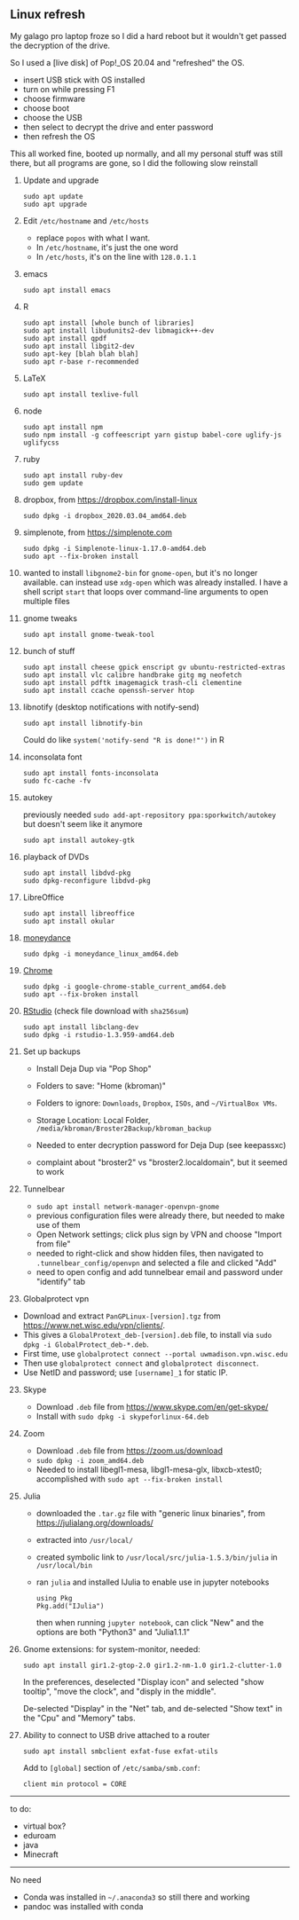 ## Linux refresh

My galago pro laptop froze so I did a hard reboot but it wouldn't get
passed the decryption of the drive.

So I used a [live disk] of Pop!_OS 20.04 and "refreshed" the OS.
- insert USB stick with OS installed
- turn on while pressing F1
- choose firmware
- choose boot
- choose the USB
- then select to decrypt the drive and enter password
- then refresh the OS

This all worked fine, booted up normally, and all my personal stuff
was still there, but all programs are gone, so I did the following
slow reinstall

1. Update and upgrade

   ```shell
   sudo apt update
   sudo apt upgrade
   ```

2. Edit `/etc/hostname` and `/etc/hosts`
   - replace `popos` with what I want.
   - In `/etc/hostname`, it's just the one word
   - In `/etc/hosts`, it's on the line with `128.0.1.1`

3. emacs

   ```shell
   sudo apt install emacs
   ```

4. R

   ```shell
   sudo apt install [whole bunch of libraries]
   sudo apt install libudunits2-dev libmagick++-dev
   sudo apt install qpdf
   sudo apt install libgit2-dev
   sudo apt-key [blah blah blah]
   sudo apt r-base r-recommended
   ```

5. LaTeX

   ```shell
   sudo apt install texlive-full
   ```

6. node

   ```shell
   sudo apt install npm
   sudo npm install -g coffeescript yarn gistup babel-core uglify-js uglifycss
   ```

7. ruby

   ```shell
   sudo apt install ruby-dev
   sudo gem update
   ```

8. dropbox, from <https://dropbox.com/install-linux>

   ```shell
   sudo dpkg -i dropbox_2020.03.04_amd64.deb
   ```

9. simplenote, from <https://simplenote.com>

   ```shell
   sudo dpkg -i Simplenote-linux-1.17.0-amd64.deb
   sudo apt --fix-broken install
   ```

10. wanted to install `libgnome2-bin` for `gnome-open`, but it's no
    longer available. can instead use `xdg-open` which was already
    installed.  I have a shell script `start` that loops over command-line
    arguments to open multiple files

11. gnome tweaks

    ```shell
    sudo apt install gnome-tweak-tool
    ```

12. bunch of stuff

    ```shell
    sudo apt install cheese gpick enscript gv ubuntu-restricted-extras
    sudo apt install vlc calibre handbrake gitg mg neofetch
    sudo apt install pdftk imagemagick trash-cli clementine
    sudo apt install ccache openssh-server htop
    ```

13. libnotify (desktop notifications with notify-send)

    ```shell
    sudo apt install libnotify-bin
    ```

    Could do like `system('notify-send "R is done!"')` in R

13. inconsolata font

    ```shell
    sudo apt install fonts-inconsolata
    sudo fc-cache -fv
    ```

14. autokey

    previously needed `sudo add-apt-repository ppa:sporkwitch/autokey`
    but doesn't seem like it anymore

    ```shell
    sudo apt install autokey-gtk
    ```

15. playback of DVDs

    ```shell
    sudo apt install libdvd-pkg
    sudo dpkg-reconfigure libdvd-pkg
    ```

16. LibreOffice

    ```shell
    sudo apt install libreoffice
    sudo apt install okular
    ```

17. [moneydance](https://infinitekind.com/download-moneydance-personal-finance-software)

    ```shell
    sudo dpkg -i moneydance_linux_amd64.deb
    ```

18. [Chrome](https://www.google.com/chrome/browser/desktop/index.html)

    ```shell
    sudo dpkg -i google-chrome-stable_current_amd64.deb
    sudo apt --fix-broken install
    ```

19. [RStudio](https://rstudio.com/products/rstudio/download/#download)
    (check file download with `sha256sum`)

    ```shell
    sudo apt install libclang-dev
    sudo dpkg -i rstudio-1.3.959-amd64.deb
    ```

20. Set up backups

    - Install Deja Dup via "Pop Shop"

    - Folders to save: "Home (kbroman)"

    - Folders to ignore: `Downloads`, `Dropbox`, `ISOs`, and
      `~/VirtualBox VMs`.

    - Storage Location: Local Folder,
      `/media/kbroman/Broster2Backup/kbroman_backup`

    - Needed to enter decryption password for Deja Dup
      (see keepassxc)

    - complaint about "broster2" vs "broster2.localdomain", but it
      seemed to work

21. Tunnelbear

    - `sudo apt install network-manager-openvpn-gnome`
    - previous configuration files were already there, but needed to
      make use of them
    - Open Network settings; click plus sign by VPN and choose "Import
      from file"
    - needed to right-click and show hidden files, then navigated to
      `.tunnelbear_config/openvpn` and selected a file and clicked "Add"
    - need to open config and add tunnelbear email and password
      under "identify" tab

22. Globalprotect vpn

   - Download and extract `PanGPLinux-[version].tgz` from <https://www.net.wisc.edu/vpn/clients/>.
   - This gives a `GlobalProtext_deb-[version].deb` file, to install via
     `sudo dpkg -i GlobalProtect_deb-*.deb`.
   - First time, use `globalprotect connect --portal uwmadison.vpn.wisc.edu`
   - Then use `globalprotect connect` and `globalprotect disconnect`.
   - Use NetID and password; use `[username]_1` for static IP.

23. Skype

    - Download `.deb` file from <https://www.skype.com/en/get-skype/>
    - Install with `sudo dpkg -i skypeforlinux-64.deb`

24. Zoom

    - Download `.deb` file from <https://zoom.us/download>
    - `sudo dpkg -i zoom_amd64.deb`
    - Needed to install libegl1-mesa, libgl1-mesa-glx, libxcb-xtest0;
      accomplished with `sudo apt --fix-broken install`

25. Julia

    - downloaded the `.tar.gz` file with "generic linux
    binaries", from <https://julialang.org/downloads/>

    - extracted into `/usr/local/`

    - created symbolic link to `/usr/local/src/julia-1.5.3/bin/julia`
      in `/usr/local/bin`

    - ran `julia` and installed IJulia to enable use in jupyter
      notebooks

      ```
      using Pkg
      Pkg.add("IJulia")
      ```

      then when running `jupyter notebook`, can click "New" and the
      options are both "Python3" and "Julia1.1.1"

26. Gnome extensions: for system-monitor, needed:

    ```shell
    sudo apt install gir1.2-gtop-2.0 gir1.2-nm-1.0 gir1.2-clutter-1.0
    ```

    In the preferences, deselected "Display icon" and selected "show
    tooltip", "move the clock", and "disply in the middle".

    De-selected "Display" in the "Net" tab, and de-selected "Show
    text" in the "Cpu" and "Memory" tabs.

27. Ability to connect to USB drive attached to a router

    ```shell
    sudo apt install smbclient exfat-fuse exfat-utils
    ```

    Add to `[global]` section of `/etc/samba/smb.conf`:

    ```
    client min protocol = CORE
    ```

---

to do:
- virtual box?
- eduroam
- java
- Minecraft

---

No need

- Conda was installed in `~/.anaconda3` so still there and working
- pandoc was installed with conda
